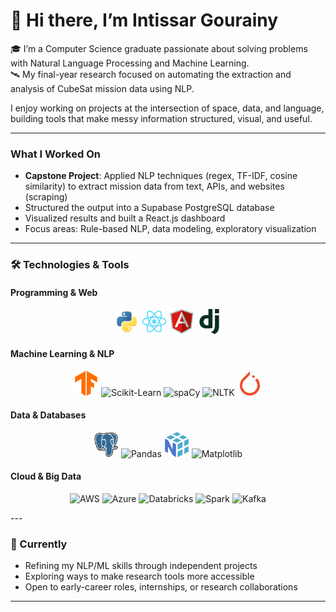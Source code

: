 # 👋 Hi there, I’m Intissar Gourainy

🎓 I’m a Computer Science graduate passionate about solving problems with Natural Language Processing and Machine Learning.  
🛰️ My final-year research focused on automating the extraction and analysis of CubeSat mission data using NLP.

I enjoy working on projects at the intersection of space, data, and language, building tools that make messy information structured, visual, and useful.

---

###  What I Worked On

- **Capstone Project**: Applied NLP techniques (regex, TF-IDF, cosine similarity) to extract mission data from text, APIs, and websites (scraping)  
- Structured the output into a Supabase PostgreSQL database  
- Visualized results and built a React.js dashboard  
- Focus areas: Rule-based NLP, data modeling, exploratory visualization

---

### 🛠️ Technologies & Tools

#### Programming & Web
<p align="center">
  <img alt="Python" src="https://raw.githubusercontent.com/devicons/devicon/master/icons/python/python-original.svg" width="40" height="40"/>
  <img alt="React" src="https://raw.githubusercontent.com/devicons/devicon/master/icons/react/react-original.svg" width="40" height="40"/>
  <img alt="Angular" src="https://raw.githubusercontent.com/devicons/devicon/master/icons/angularjs/angularjs-original.svg" width="40" height="40"/>
  <img alt="Django" src="https://raw.githubusercontent.com/devicons/devicon/master/icons/django/django-plain.svg" width="40" height="40"/>
</p>

#### Machine Learning & NLP
<p align="center">
  <img alt="TensorFlow" src="https://raw.githubusercontent.com/devicons/devicon/master/icons/tensorflow/tensorflow-original.svg" width="40" height="40"/>
  <img alt="Scikit-Learn" src="https://upload.wikimedia.org/wikipedia/commons/0/05/Scikit_learn_logo_small.svg" width="40" height="40"/>
  <img alt="spaCy" src="https://upload.wikimedia.org/wikipedia/commons/0/0a/SpaCy_logo.svg" width="40" height="40"/>
  <img alt="NLTK" src="https://upload.wikimedia.org/wikipedia/commons/6/6b/Nltk_logo.svg" width="40" height="40"/>
  <img alt="PyTorch" src="https://raw.githubusercontent.com/devicons/devicon/master/icons/pytorch/pytorch-original.svg" width="40" height="40"/>
</p>

#### Data & Databases
<p align="center">
  <img alt="PostgreSQL" src="https://raw.githubusercontent.com/devicons/devicon/master/icons/postgresql/postgresql-original.svg" width="40" height="40"/>
  <img alt="Pandas" src="https://pandas.pydata.org/static/img/pandas_mark.svg" width="40" height="40"/>
  <img alt="NumPy" src="https://raw.githubusercontent.com/devicons/devicon/master/icons/numpy/numpy-original.svg" width="40" height="40"/>
  <img alt="Matplotlib" src="https://matplotlib.org/_static/logo2_compressed.svg" width="40" height="40"/>
</p>

#### Cloud & Big Data
<p align="center">
  <img alt="AWS" src="https://upload.wikimedia.org/wikipedia/commons/9/93/Amazon_Web_Services_Logo.svg" width="40" height="40"/>
  <img alt="Azure" src="https://upload.wikimedia.org/wikipedia/commons/a/a8/Microsoft_Azure_Logo.svg" width="40" height="40"/>
  <img alt="Databricks" src="https://upload.wikimedia.org/wikipedia/commons/f/f3/Databricks_Logo.png" width="100" height="25"/>
  <img alt="Spark" src="https://upload.wikimedia.org/wikipedia/commons/f/f3/Apache_Spark_logo.svg" width="80" height="40"/>
  <img alt="Kafka" src="https://upload.wikimedia.org/wikipedia/commons/0/0a/Apache_kafka-icon.svg" width="40" height="40"/>
</p>
---

### 🌱 Currently

- Refining my NLP/ML skills through independent projects  
- Exploring ways to make research tools more accessible  
- Open to early-career roles, internships, or research collaborations

---
